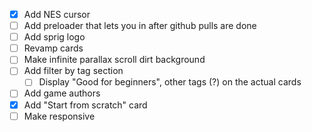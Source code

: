 - [X] Add NES cursor
- [ ] Add preloader that lets you in after github pulls are done
- [ ] Add sprig logo
- [ ] Revamp cards
- [ ] Make infinite parallax scroll dirt background
- [ ] Add filter by tag section
    - [ ] Display "Good for beginners", other tags (?) on the actual cards
- [ ] Add game authors
- [X] Add "Start from scratch" card
- [ ] Make responsive
